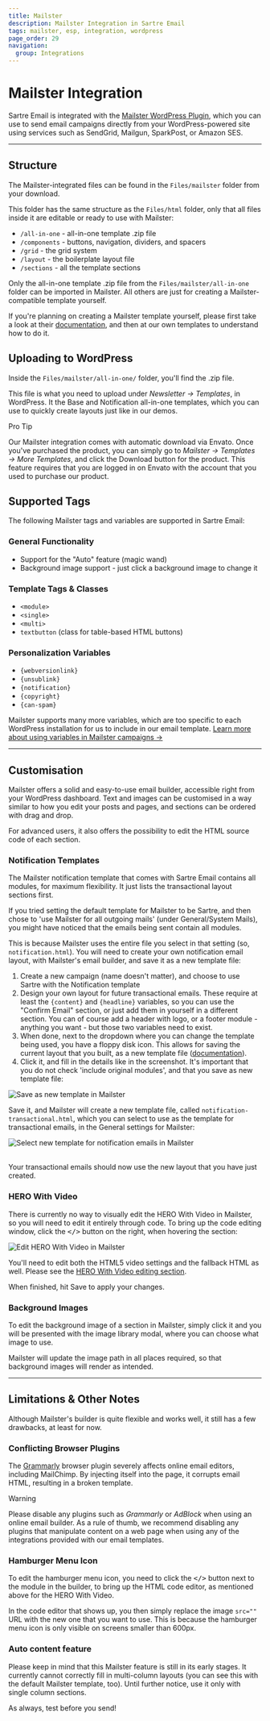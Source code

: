 ```yaml
---
title: Mailster
description: Mailster Integration in Sartre Email
tags: mailster, esp, integration, wordpress
page_order: 29
navigation:
  group: Integrations
---
```


# Mailster Integration

Sartre Email is integrated with the [Mailster WordPress Plugin](https://codecanyon.net/item/mailster-email-newsletter-plugin-for-wordpress/3078294?ref=thememountain), which you can use to send email campaigns directly from your WordPress-powered site using services such as SendGrid, Mailgun, SparkPost, or Amazon SES.

---

## Structure

The Mailster-integrated files can be found in the `Files/mailster` folder from your download.

This folder has the same structure as the `Files/html` folder, only that all files inside it are editable or ready to use with Mailster:

- `/all-in-one` - all-in-one template .zip file
- `/components` - buttons, navigation, dividers, and spacers
- `/grid` - the grid system
- `/layout` - the boilerplate layout file
- `/sections` - all the template sections

Only the all-in-one template .zip file from the `Files/mailster/all-in-one` folder can be imported in Mailster. All others are just for creating a Mailster-compatible template yourself.

If you're planning on creating a Mailster template yourself, please first take a look at their [documentation](https://docs.revaxarts.com/mailstertemplates/), and then at our own templates to understand how to do it.

## Uploading to WordPress

Inside the `Files/mailster/all-in-one/` folder, you'll find the .zip file.

This file is what you need to upload under *Newsletter &rarr; Templates*, in WordPress. It the Base and Notification all-in-one templates, which you can use to quickly create layouts just like in our demos.


<div class="bg-blue-lightest border-l-4 border-blue p-4 mb-4" role="alert">
  <p class="font-sans font-bold m-0 text-md text-blue-dark">Pro Tip</p>
  <p class="m-0 text-md text-blue-dark">Our Mailster integration comes with automatic download via Envato. Once you've purchased the product, you can simply go to <em>Mailster &rarr; Templates &rarr; More Templates</em>, and click the Download button for the product. This feature requires that you are logged in on Envato with the account that you used to purchase our product.</p>
</div>

## Supported Tags

The following Mailster tags and variables are supported in Sartre Email:

### General Functionality

- Support for the "Auto" feature (magic wand)
- Background image support - just click a background image to change it

### Template Tags & Classes

- `<module>`
- `<single>`
- `<multi>`
- `textbutton` (class for table-based HTML buttons)

### Personalization Variables

- `{webversionlink}`
- `{unsublink}`
- `{notification}`
- `{copyright}`
- `{can-spam}`

Mailster supports many more variables, which are too specific to each WordPress installation for us to include in our email template. [Learn more about using variables in Mailster campaigns &rarr;](https://kb.mailster.co/tags-in-mailster/)

---

## Customisation

Mailster offers a solid and easy-to-use email builder, accessible right from your WordPress dashboard. Text and images can be customised in a way similar to how you edit your posts and pages, and sections can be ordered with drag and drop.

For advanced users, it also offers the possibility to edit the HTML source code of each section.

### Notification Templates

The Mailster notification template that comes with Sartre Email contains all modules, for maximum flexibility. 
It just lists the transactional layout sections first.

If you tried setting the default template for Mailster to be Sartre, and then chose to 'use Mailster for all outgoing mails' (under General/System Mails), 
you might have noticed that the emails being sent contain all modules.

This is because Mailster uses the entire file you select in that setting (so, `notification.html`).
You will need to create your own notification email layout, with Mailster's email builder, and save it as a new template file:

1. Create a new campaign (name doesn't matter), and choose to use Sartre with the Notification template
2. Design your own layout for future transactional emails. These require at least the `{content}` and `{headline}` variables, 
so you can use the "Confirm Email" section, or just add them in yourself in a different section. You can of course add a header with logo, or a footer module - anything you want - but those two variables need to exist.
3. When done, next to the dropdown where you can change the template being used, you have a floppy disk icon. 
This allows for saving the current layout that you built, as a new template file (<a href="https://kb.mailster.co/saving-new-template-files/">documentation</a>).
4. Click it, and fill in the details like in the screenshot. It's important that you do not check 'include original modules', and that you save as new template file:

![Save as new template in Mailster](/img/email/sartre/integrations/mailster/save-new-template.png)

Save it, and Mailster will create a new template file, called `notification-transactional.html`, which you can select to use as the template for transactional emails, in the General settings for Mailster:

![Select new template for notification emails in Mailster](/img/email/sartre/integrations/mailster/select-new-template-for-notification-emails.png)

<br>
Your transactional emails should now use the new layout that you have just created.

### HERO With Video

There is currently no way to visually edit the HERO With Video in Mailster, so you will need to edit it entirely through code. To bring up the code editing window, click the <kbd></></kbd> button on the right, when hovering the section:

![Edit HERO With Video in Mailster](/img/email/sartre/integrations/mailster/hero-video-codeview-btn.jpg)

You'll need to edit both the HTML5 video settings and the fallback HTML as well. Please see the [HERO With Video editing section](../sartre/hero/#video-hero-editing).

When finished, hit Save to apply your changes.

### Background Images

To edit the background image of a section in Mailster, simply click it and you will be presented with the image library modal, where you can choose what image to use.

Mailster will update the image path in all places required, so that background images will render as intended.

---

## Limitations & Other Notes

Although Mailster's builder is quite flexible and works well, it still has a few drawbacks, at least for now.

### Conflicting Browser Plugins

The [Grammarly](https://www.grammarly.com/) browser plugin severely affects online email editors, including MailChimp. By injecting itself into the page, it corrupts email HTML, resulting in a broken template.

<div class="bg-orange-lightest border-l-4 border-orange p-4 mb-4" role="alert">
  <p class="font-sans font-bold m-0 text-md text-orange-dark">Warning</p>
  <p class="m-0 text-md text-orange-dark">Please disable any plugins such as <em>Grammarly</em> or <em>AdBlock</em> when using an online email builder. As a rule of thumb, we recommend disabling any plugins that manipulate content on a web page when using any of the integrations provided with our email templates.</p>
</div>

### Hamburger Menu Icon

To edit the hamburger menu icon, you need to click the <kbd></></kbd> button next to the module in the builder, to bring up the HTML code editor, as mentioned above for the HERO With Video.

In the code editor that shows up, you then simply replace the image `src=""` URL with the new one that you want to use. This is because the hamburger menu icon is only visible on screens smaller than 600px.

### Auto content feature

Please keep in mind that this Mailster feature is still in its early stages. It currently cannot correctly fill in multi-column layouts (you can see this with the default Mailster template, too). Until further notice, use it only with single column sections.

As always, test before you send!
